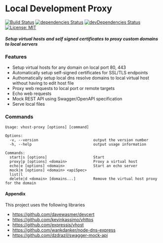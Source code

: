 Local Development Proxy
=======================
[![Build Status](https://travis-ci.org/AnsonT/vhost-proxy.svg?branch=master)](https://travis-ci.org/AnsonT/vhost-proxy) [![dependencies Status](https://david-dm.org/AnsonT/vhost-proxy/status.svg)](https://david-dm.org/AnsonT/vhost-proxy) [![devDependencies Status](https://david-dm.org/AnsonT/vhost-proxy/dev-status.svg)](https://david-dm.org/AnsonT/vhost-proxy?type=dev) [![License: MIT](https://img.shields.io/badge/License-MIT-blue.svg)](https://opensource.org/licenses/MIT)
##### Setup virtual hosts and self signed certificates to proxy custom domains to local servers

### Features

- Setup virtual hosts for any domain on local port 80, 443
- Automatically setup self-signed certificates for SSL/TLS endpoints
- Authomatically setup local dns resolve domains to local virtual host without having to edit host file
- Proxy web requests to local port or remote targets
- Echo web requests
- Mock REST API using Swagger/OpenAPI specification
- Serve local files

### Commands
```
Usage: vhost-proxy [options] [command]

Options:
  -v, --version                         output the version number
  -h, --help                            output usage information

Commands:
  start|s [options]                     Start
  proxy|p [options] <domain>            Proxy a virtual host
  echo|e [options] <domain>             Start an echo server
  mock|m [options] <domain> <apiSpec>
  list|l
  delete|d <domain> [domains...]        Remove the virtual host proxy for the domain
```


#### Appendix
This project uses the following libraries
- https://github.com/davewasmer/devcert
- https://github.com/kevinkassimo/vhttps
- https://github.com/expressjs/vhost
- https://github.com/wankdanker/node-dns-express
- https://github.com/dzdrazil/swagger-mock-api

